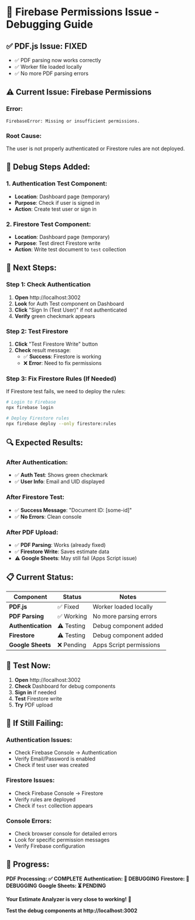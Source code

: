 # 🔧 **Firebase Permissions Issue - Debugging Guide**

## ✅ **PDF.js Issue: FIXED**
- ✅ PDF parsing now works correctly
- ✅ Worker file loaded locally
- ✅ No more PDF parsing errors

## ⚠️ **Current Issue: Firebase Permissions**

### **Error:**
```
FirebaseError: Missing or insufficient permissions.
```

### **Root Cause:**
The user is not properly authenticated or Firestore rules are not deployed.

## 🧪 **Debug Steps Added:**

### **1. Authentication Test Component:**
- **Location**: Dashboard page (temporary)
- **Purpose**: Check if user is signed in
- **Action**: Create test user or sign in

### **2. Firestore Test Component:**
- **Location**: Dashboard page (temporary)
- **Purpose**: Test direct Firestore write
- **Action**: Write test document to `test` collection

## 🚀 **Next Steps:**

### **Step 1: Check Authentication**
1. **Open** http://localhost:3002
2. **Look** for Auth Test component on Dashboard
3. **Click** "Sign In (Test User)" if not authenticated
4. **Verify** green checkmark appears

### **Step 2: Test Firestore**
1. **Click** "Test Firestore Write" button
2. **Check** result message:
   - ✅ **Success**: Firestore is working
   - ❌ **Error**: Need to fix permissions

### **Step 3: Fix Firestore Rules (If Needed)**
If Firestore test fails, we need to deploy the rules:

```bash
# Login to Firebase
npx firebase login

# Deploy Firestore rules
npx firebase deploy --only firestore:rules
```

## 🔍 **Expected Results:**

### **After Authentication:**
- ✅ **Auth Test**: Shows green checkmark
- ✅ **User Info**: Email and UID displayed

### **After Firestore Test:**
- ✅ **Success Message**: "Document ID: [some-id]"
- ✅ **No Errors**: Clean console

### **After PDF Upload:**
- ✅ **PDF Parsing**: Works (already fixed)
- ✅ **Firestore Write**: Saves estimate data
- ⚠️ **Google Sheets**: May still fail (Apps Script issue)

## 📋 **Current Status:**

| Component | Status | Notes |
|-----------|--------|-------|
| **PDF.js** | ✅ Fixed | Worker loaded locally |
| **PDF Parsing** | ✅ Working | No more parsing errors |
| **Authentication** | ⚠️ Testing | Debug component added |
| **Firestore** | ⚠️ Testing | Debug component added |
| **Google Sheets** | ❌ Pending | Apps Script permissions |

## 🎯 **Test Now:**

1. **Open** http://localhost:3002
2. **Check** Dashboard for debug components
3. **Sign in** if needed
4. **Test** Firestore write
5. **Try** PDF upload

## 🔧 **If Still Failing:**

### **Authentication Issues:**
- Check Firebase Console → Authentication
- Verify Email/Password is enabled
- Check if test user was created

### **Firestore Issues:**
- Check Firebase Console → Firestore
- Verify rules are deployed
- Check if `test` collection appears

### **Console Errors:**
- Check browser console for detailed errors
- Look for specific permission messages
- Verify Firebase configuration

## 🎉 **Progress:**

**PDF Processing: ✅ COMPLETE**
**Authentication: 🔧 DEBUGGING**
**Firestore: 🔧 DEBUGGING**
**Google Sheets: ⏳ PENDING**

**Your Estimate Analyzer is very close to working!** 🚀

**Test the debug components at http://localhost:3002**
